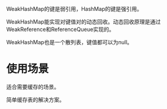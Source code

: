 WeakHashMap的键是弱引用，HashMap的键是强引用。

WeakHashMap能实现对键值对的动态回收。动态回收原理是通过WeakReference和ReferenceQueue实现的。

WeakHashMap也是一个散列表，键值都可以为null。

# 使用场景
适合需要缓存的场景。

简单缓存表的解决方案。

